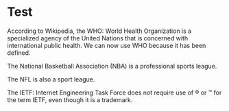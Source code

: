 # Test

According to Wikipedia, the WHO: World Health Organization is a specialized
agency of the United Nations that is concerned with international public
health. We can now use WHO because it has been defined.

The National Basketball Association (NBA) is a professional sports league.

The NFL is also a sport league.

The IETF: Internet Engineering Task Force does not require use of ® or ™
for the term IETF, even though it is a trademark.
